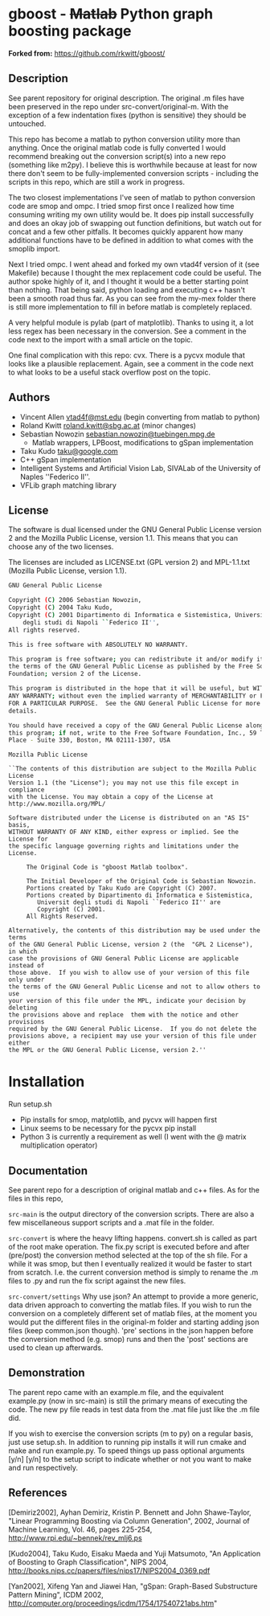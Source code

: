
gboost - ~~Matlab~~ Python graph boosting package
======================================

**Forked from:** https://github.com/rkwitt/gboost/


Description
-----------
<a name="description"/>

See parent repository for original description. The original .m files have been preserved in the repo under src-convert/original-m. With the exception of a few indentation fixes (python is sensitive) they should be untouched.

This repo has become a matlab to python conversion utility more than anything. Once the original matlab code is fully converted I would recommend breaking out the conversion script(s) into a new repo (something like m2py). I believe this is worthwhile because at least for now there don't seem to be fully-implemented conversion scripts - including the scripts in this repo, which are still a work in progress.

The two closest implementations I've seen of matlab to python conversion code are smop and ompc. I tried smop first once I realized how time consuming writing my own utility would be. It does pip install successfully and does an okay job of swapping out function definitions, but watch out for concat and a few other pitfalls. It becomes quickly apparent how many additional functions have to be defined in addition to what comes with the smoplib import.

Next I tried ompc. I went ahead and forked my own vtad4f version of it (see Makefile) because I thought the mex replacement code could be useful. The author spoke highly of it, and I thought it would be a better starting point than nothing. That being said, python loading and executing c++ hasn't been a smooth road thus far. As you can see from the my-mex folder there is still more implementation to fill in before matlab is completely replaced.

A very helpful module is pylab (part of matplotlib). Thanks to using it, a lot less regex has been necessary in the conversion. See a comment in the code next to the import with a small article on the topic.

One final complication with this repo: cvx. There is a pycvx module that looks like a plausible replacement. Again, see a comment in the code next to what looks to be a useful stack overflow post on the topic.


Authors
-------
<a name="authors"/>

* Vincent Allen <vtad4f@mst.edu> (begin converting from matlab to python)
* Roland Kwitt <roland.kwitt@sbg.ac.at> (minor changes)
* Sebastian Nowozin <sebastian.nowozin@tuebingen.mpg.de>
  * Matlab wrappers, LPBoost, modifications to gSpan implementation
* Taku Kudo <taku@google.com>
 * C++ gSpan implementation
* Intelligent Systems and Artificial Vision Lab, SIVALab of the University of Naples ''Federico II''.
 * VFLib graph matching library


License
-------
<a name="lic"/>

The software is dual licensed under the GNU General Public License version 2
and the Mozilla Public License, version 1.1.  This means that you can choose
any of the two licenses.

The licenses are included as LICENSE.txt (GPL version 2) and MPL-1.1.txt
(Mozilla Public License, version 1.1).

```bash
GNU General Public License

Copyright (C) 2006 Sebastian Nowozin,
Copyright (C) 2004 Taku Kudo,
Copyright (C) 2001 Dipartimento di Informatica e Sistemistica, Universit
    degli studi di Napoli ``Federico II'',
All rights reserved.

This is free software with ABSOLUTELY NO WARRANTY.

This program is free software; you can redistribute it and/or modify it under
the terms of the GNU General Public License as published by the Free Software
Foundation; version 2 of the License.

This program is distributed in the hope that it will be useful, but WITHOUT
ANY WARRANTY; without even the implied warranty of MERCHANTABILITY or FITNESS
FOR A PARTICULAR PURPOSE.  See the GNU General Public License for more
details.

You should have received a copy of the GNU General Public License along with
this program; if not, write to the Free Software Foundation, Inc., 59 Temple
Place - Suite 330, Boston, MA 02111-1307, USA
```

```
Mozilla Public License

``The contents of this distribution are subject to the Mozilla Public License
Version 1.1 (the "License"); you may not use this file except in compliance
with the License. You may obtain a copy of the License at
http://www.mozilla.org/MPL/

Software distributed under the License is distributed on an "AS IS" basis,
WITHOUT WARRANTY OF ANY KIND, either express or implied. See the License for
the specific language governing rights and limitations under the License.

     The Original Code is "gboost Matlab toolbox".

     The Initial Developer of the Original Code is Sebastian Nowozin.
     Portions created by Taku Kudo are Copyright (C) 2007.
     Portions created by Dipartimento di Informatica e Sistemistica,
        Universit degli studi di Napoli ``Federico II'' are
        Copyright (C) 2001.
     All Rights Reserved.

Alternatively, the contents of this distribution may be used under the terms
of the GNU General Public License, version 2 (the  "GPL 2 License"), in which
case the provisions of GNU General Public License are applicable instead of
those above.  If you wish to allow use of your version of this file only under
the terms of the GNU General Public License and not to allow others to use
your version of this file under the MPL, indicate your decision by deleting
the provisions above and replace  them with the notice and other provisions
required by the GNU General Public License.  If you do not delete the
provisions above, a recipient may use your version of this file under either
the MPL or the GNU General Public License, version 2.''
```

Installation
============
<a name="install"/>

Run setup.sh
* Pip installs for smop, matplotlib, and pycvx will happen first
* Linux  seems to be necessary for the pycvx pip install
* Python 3 is currently a requirement as well (I went with the @ matrix multiplication operator)


Documentation
-------------
<a name="doc"/>

See parent repo for a description of original matlab and c++ files. As for the files in this repo,

`src-main` is the output directory of the conversion scripts. There are also a few miscellaneous support scripts and a .mat file in the folder.

`src-convert` is where the heavy lifting happens. convert.sh is called as part of the root make operation. The fix.py script is executed before and after (pre/post) the conversion method selected at the top of the sh file. For a while it was smop, but then I eventually realized it would be faster to start from scratch. I.e. the current conversion method is simply to rename the .m files to .py and run the fix script against the new files.

`src-convert/settings` Why use json? An attempt to provide a more generic, data driven approach to converting the matlab files. If you wish to run the conversion on a completely different set of matlab files, at the moment you would put the different files in the original-m folder and starting adding json files (keep common.json though). 'pre' sections in the json happen before the conversion method (e.g. smop) runs and then the 'post' sections are used to clean up afterwards.


Demonstration
-------------
<a name="demo"/>

The parent repo came with an example.m file, and the equivalent example.py (now in src-main) is still the primary means of executing the code. The new py file reads in test data from the .mat file just like the .m file did.

If you wish to exercise the conversion scripts (m to py) on a regular basis, just use setup.sh. In addition to running pip installs it will run cmake and make and run example.py. To speed things up pass optional arguments [y/n] [y/n] to the setup script to indicate whether or not you want to make and run respectively.

References
----------
<a name="ref"/>

[Demiriz2002], Ayhan Demiriz, Kristin P. Bennett and John Shawe-Taylor,
   "Linear Programming Boosting via Column Generation", 2002, Journal of
   Machine Learning, Vol. 46, pages 225-254,
   http://www.rpi.edu/~bennek/rev_mlj6.ps

[Kudo2004], Taku Kudo, Eisaku Maeda and Yuji Matsumoto,
   "An Application of Boosting to Graph Classification", NIPS 2004,
   http://books.nips.cc/papers/files/nips17/NIPS2004_0369.pdf

[Yan2002], Xifeng Yan and Jiawei Han,
   "gSpan: Graph-Based Substructure Pattern Mining", ICDM 2002,
   http://computer.org/proceedings/icdm/1754/17540721abs.htm"

